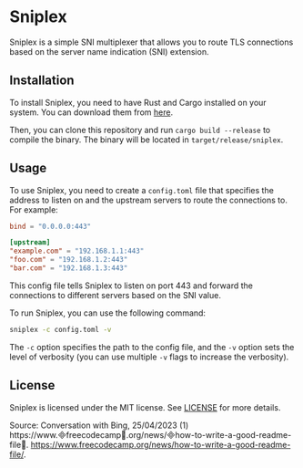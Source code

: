 # Sniplex

Sniplex is a simple SNI multiplexer that allows you to route TLS connections based on the server name indication (SNI) extension.

## Installation

To install Sniplex, you need to have Rust and Cargo installed on your system. You can download them from [here](https://www.rust-lang.org/tools/install).

Then, you can clone this repository and run `cargo build --release` to compile the binary. The binary will be located in `target/release/sniplex`.

## Usage

To use Sniplex, you need to create a `config.toml` file that specifies the address to listen on and the upstream servers to route the connections to. For example:

```toml
bind = "0.0.0.0:443"

[upstream]
"example.com" = "192.168.1.1:443"
"foo.com" = "192.168.1.2:443"
"bar.com" = "192.168.1.3:443"
```

This config file tells Sniplex to listen on port 443 and forward the connections to different servers based on the SNI value.

To run Sniplex, you can use the following command:

```bash
sniplex -c config.toml -v
```

The `-c` option specifies the path to the config file, and the `-v` option sets the level of verbosity (you can use multiple `-v` flags to increase the verbosity).

## License

Sniplex is licensed under the MIT license. See [LICENSE](LICENSE) for more details.

Source: Conversation with Bing, 25/04/2023
(1) https://www.freecodecamp.org/news/how-to-write-a-good-readme-file. https://www.freecodecamp.org/news/how-to-write-a-good-readme-file/.